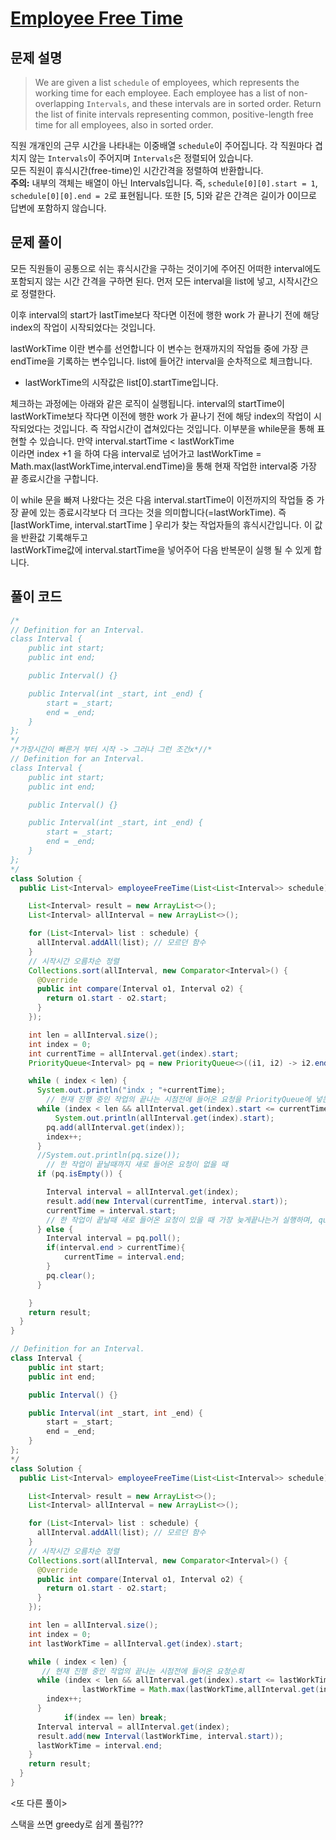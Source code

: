 # [Employee Free Time](https://leetcode.com/problems/employee-free-time/description/)

## 문제 설명

> We are given a list `schedule` of employees, which represents the working time for each employee.
> Each employee has a list of non-overlapping `Intervals`, and these intervals are in sorted order.
> Return the list of finite intervals representing common, positive-length free time for all employees, also in sorted order.

직원 개개인의 근무 시간을 나타내는 이중배열 `schedule`이 주어집니다.
각 직원마다 겹치지 않는 `Intervals`이 주어지며 `Intervals`은 정렬되어 있습니다.  
모든 직원이 휴식시간(free-time)인 시간간격을 정렬하여 반환합니다.  
**주의:** 내부의 객체는 배열이 아닌 Intervals입니다. 즉, `schedule[0][0].start = 1`, `schedule[0][0].end = 2`로 표현됩니다. 또한 [5, 5]와 같은 간격은 길이가 0이므로 답변에 포함하지 않습니다.

## 문제 풀이

모든 직원들이 공통으로 쉬는 휴식시간을 구하는 것이기에 주어진 어떠한 interval에도 포함되지 않는 시간 간격을 구하면 된다.
먼저 모든 interval을 list에 넣고, 시작시간으로 정렬한다.

이후 interval의 start가 lastTime보다 작다면 이전에 행한 work 가 끝나기 전에 해당 index의 작업이 시작되었다는 것입니다.

lastWorkTime 이란 변수를 선언합니다 이 변수는 현재까지의 작업들 중에 가장 큰 endTime을 기록하는 변수입니다.
list에 들어간 interval을 순차적으로 체크합니다.

- lastWorkTime의 시작값은 list[0].startTime입니다.

체크하는 과정에는 아래와 같은 로직이 실행됩니다.
interval의 startTime이 lastWorkTime보다 작다면 이전에 행한 work 가 끝나기 전에 해당 index의 작업이 시작되었다는 것입니다. 즉 작업시간이 겹쳐있다는 것입니다.
이부분을 while문을 통해 표현할 수 있습니다.
만약 interval.startTime < lastWorkTime  
이라면 index +1 을 하여 다음 interval로 넘어가고 lastWorkTime = Math.max(lastWorkTime,interval.endTime)을
통해 현재 작업한 interval중 가장 끝 종료시간을 구합니다.

이 while 문을 빠져 나왔다는 것은 다음 interval.startTime이 이전까지의 작업들 중 가장 끝에 있는 종료시각보다 더 크다는 것을 의미합니다(=lastWorkTime). 즉 [lastWorkTime, interval.startTime ] 우리가 찾는 작업자들의 휴식시간입니다. 이 값을 반환값 기록해두고  
lastWorkTime값에 interval.startTime을 넣어주어 다음 반복문이 실행 될 수 있게 합니다.

## 풀이 코드

```java
/*
// Definition for an Interval.
class Interval {
    public int start;
    public int end;

    public Interval() {}

    public Interval(int _start, int _end) {
        start = _start;
        end = _end;
    }
};
*/
/*가장시간이 빠른거 부터 시작 -> 그러나 그런 조건x*//*
// Definition for an Interval.
class Interval {
    public int start;
    public int end;

    public Interval() {}

    public Interval(int _start, int _end) {
        start = _start;
        end = _end;
    }
};
*/
class Solution {
  public List<Interval> employeeFreeTime(List<List<Interval>> schedule) {

    List<Interval> result = new ArrayList<>();
    List<Interval> allInterval = new ArrayList<>();

    for (List<Interval> list : schedule) {
      allInterval.addAll(list); // 모르던 함수
    }
    // 시작시간 오름차순 정렬
    Collections.sort(allInterval, new Comparator<Interval>() {
      @Override
      public int compare(Interval o1, Interval o2) {
        return o1.start - o2.start;
      }
    });

    int len = allInterval.size();
    int index = 0;
    int currentTime = allInterval.get(index).start;
    PriorityQueue<Interval> pq = new PriorityQueue<>((i1, i2) -> i2.end - i1.end);

    while ( index < len) {
      System.out.println("indx ; "+currentTime);
        // 현재 진행 중인 작업의 끝나는 시점전에 들어온 요청을 PriorityQueue에 넣는다.
      while (index < len && allInterval.get(index).start <= currentTime) {
          System.out.println(allInterval.get(index).start);
        pq.add(allInterval.get(index));
        index++;
      }
      //System.out.println(pq.size());
        // 한 작업이 끝날때까지 새로 들어온 요청이 없을 때
      if (pq.isEmpty()) {

        Interval interval = allInterval.get(index);
        result.add(new Interval(currentTime, interval.start));
        currentTime = interval.start;
        // 한 작업이 끝날때 새로 들어온 요청이 있을 때 가장 늦게끝나는거 실행하며, queue 제거
      } else {
        Interval interval = pq.poll();
        if(interval.end > currentTime){
            currentTime = interval.end;
        }
        pq.clear();
      }

    }
    return result;
  }
}
```

```java
// Definition for an Interval.
class Interval {
    public int start;
    public int end;

    public Interval() {}

    public Interval(int _start, int _end) {
        start = _start;
        end = _end;
    }
};
*/
class Solution {
  public List<Interval> employeeFreeTime(List<List<Interval>> schedule) {

    List<Interval> result = new ArrayList<>();
    List<Interval> allInterval = new ArrayList<>();

    for (List<Interval> list : schedule) {
      allInterval.addAll(list); // 모르던 함수
    }
    // 시작시간 오름차순 정렬
    Collections.sort(allInterval, new Comparator<Interval>() {
      @Override
      public int compare(Interval o1, Interval o2) {
        return o1.start - o2.start;
      }
    });

    int len = allInterval.size();
    int index = 0;
    int lastWorkTime = allInterval.get(index).start;

    while ( index < len) {
       // 현재 진행 중인 작업의 끝나는 시점전에 들어온 요청순회
      while (index < len && allInterval.get(index).start <= lastWorkTime) {
				lastWorkTime = Math.max(lastWorkTime,allInterval.get(index).end);
        index++;
      }
			if(index == len) break;
      Interval interval = allInterval.get(index);
      result.add(new Interval(lastWorkTime, interval.start));
      lastWorkTime = interval.end;
    }
    return result;
  }
}
```

<또 다른 풀이>

스택을 쓰면 greedy로 쉽게 풀림???
